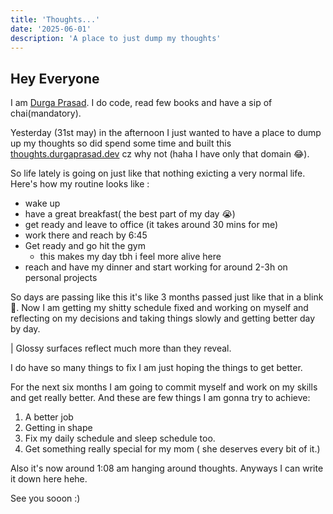 ```yaml
---
title: 'Thoughts...'
date: '2025-06-01'
description: 'A place to just dump my thoughts'
---
```


## Hey Everyone

I am [Durga Prasad](https://x.com/obito_twt/). I do code, read few books and have a sip of chai(mandatory).

Yesterday (31st may) in the afternoon I just wanted to have a place to dump up my thoughts so did spend some time and built this [thoughts.durgaprasad.dev](https://thoughts.durgaprasad.dev) cz why not (haha I have only that domain 😂).

So life lately is going on just like that nothing exicting a very normal life. Here's how my routine looks like :

- wake up
- have a great breakfast( the best part of my day 😭)
- get ready and leave to office (it takes around 30 mins for me)
- work there and reach by 6:45
- Get ready and go hit the gym
  - this makes my day tbh i feel more alive here
- reach and have my dinner and start working for around 2-3h on personal projects

So days are passing like this it's like 3 months passed just like that in a blink🫠. Now I am getting my shitty schedule fixed and working on myself and reflecting on my decisions and taking things slowly and getting better day by day.

| Glossy surfaces reflect much more than they reveal.

I do have so many things to fix I am just hoping the things to get better.

For the next six months I am going to commit myself and work on my skills and get really better. And these are few things I am gonna try to achieve:

1. A better job
2. Getting in shape
3. Fix my daily schedule and sleep schedule too.
4. Get something really special for my mom ( she deserves every bit of it.)

Also it's now around 1:08 am hanging around thoughts. Anyways I can write it down here hehe.

See you sooon :)
